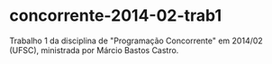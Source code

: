 concorrente-2014-02-trab1
=========================

Trabalho 1 da disciplina de "Programação Concorrente" em 2014/02 (UFSC), ministrada por Márcio Bastos Castro.
